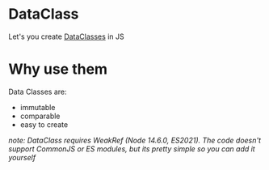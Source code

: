 # DataClass
Let's you create [DataClasses](https://docs.python.org/3/library/dataclasses.html) in JS

# Why use them
Data Classes are:
  * immutable
  * comparable
  * easy to create

*note: DataClass requires WeakRef (Node 14.6.0, ES2021). The code doesn't support CommonJS or ES modules, but its pretty simple so you can add it yourself*
